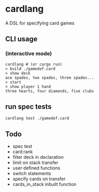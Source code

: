 # cardlang

A DSL for specifying card games

## CLI usage
### (interactive mode)
```
cardlang # (or cargo run)
> build ./gamedef.card
> show deck
ace spades, two spades, three spades...
> start
> show player 1 hand
three hearts, four diamonds, five clubs
```

## run spec tests
```
cardlang test ./gamedef.card
```

## Todo
- spec test
- card:rank
- filter deck in declaration
- limit on stack transfer
- user defined functions
- switch statements
- specify cards on transfer
- cards_in_stack inbuilt function